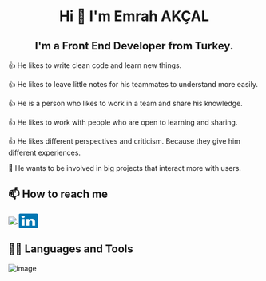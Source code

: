  <h1 style="text-align: center">Hi 👋 I'm Emrah AKÇAL</h1>
    <h2 style="text-align: center;">I'm a Front End Developer from Turkey.</h2> 

<p>👍 He likes to write clean code and learn new things.</p>
<p>👍 He likes to leave little notes for his teammates to understand more easily.</p>
<p>👍 He is a person who likes to work in a team and share his knowledge.</p> 
<p>👍 He likes to work with people who are open to learning and sharing.</p> 
<p>👍 He likes different perspectives and criticism. Because they give him different experiences.</p> 
<p>🔭 He wants to be involved in big projects that interact more with users.</p>
<h2>📫 How to reach me</h4>
<a href="mailto:emrahakcl02@gmail.com">
<img align="center" src="https://img.shields.io/badge/Gmail-D14836?style=for-the-badge&logo=gmail&logoColor=white" style="max-width:100%;"/>
</a>
<a href="https://www.linkedin.com/in/emrahakcal/">
<img align="center" alt="Lucas-Linkedin" height="30" width="40" src="https://raw.githubusercontent.com/devicons/devicon/master/icons/linkedin/linkedin-original.svg" style="max-width:100%;">
</a>
<h2>👨‍💻 Languages and Tools</h2>

![image](https://github.com/EmrahAKCAL/EmrahAKCAL/assets/48285856/dcb0931d-16f9-4db1-a8df-3a86f71d59b0)
